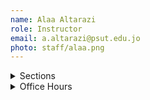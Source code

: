 ```yaml
---
name: Alaa Altarazi
role: Instructor
email: a.altarazi@psut.edu.jo
photo: staff/alaa.png
---
```

<details class="jtd-accordion">
  <summary>Sections</summary>
  <ul>
    <li><b>Section 6:</b> SuTuTh 1:00 PM - 2:00 PM @ <code>IT204</code></li>
    <li><b>Section 12:</b> MoWe 11:00 AM - 12:30 PM @ <code>IT102</code></li>
  </ul>
</details>

<details class="jtd-accordion">
  <summary>Office Hours</summary>
  <ul>
    <li>SuTuTh: xx - xx</li>
    <li>MoWe: xx - xx</li>
  </ul>
</details>